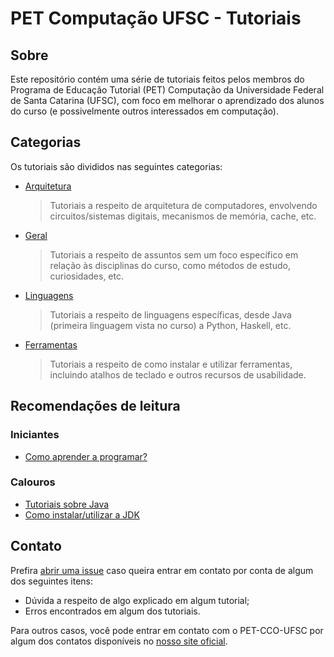 PET Computação UFSC - Tutoriais
===============================

Sobre
-----

Este repositório contém uma série de tutoriais feitos pelos membros do Programa
de Educação Tutorial (PET) Computação da Universidade Federal de Santa Catarina
(UFSC), com foco em melhorar o aprendizado dos alunos do curso (e possivelmente
outros interessados em computação).

Categorias
----------

Os tutoriais são divididos nas seguintes categorias:

- [Arquitetura](/arch/)
  > Tutoriais a respeito de arquitetura de computadores, envolvendo
  > circuitos/sistemas digitais, mecanismos de memória, cache, etc.

- [Geral](/general/)
  > Tutoriais a respeito de assuntos sem um foco específico em relação
  > às disciplinas do curso, como métodos de estudo, curiosidades, etc.

- [Linguagens](/langs/)
  > Tutoriais a respeito de linguagens específicas, desde Java (primeira
  > linguagem vista no curso) a Python, Haskell, etc.

- [Ferramentas](/tools/)
  > Tutoriais a respeito de como instalar e utilizar ferramentas, incluindo
  > atalhos de teclado e outros recursos de usabilidade.

Recomendações de leitura
------------------------

### Iniciantes

- [Como aprender a programar?](/general/how-to-study.md)

### Calouros

- [Tutoriais sobre Java](/langs/java/)
- [Como instalar/utilizar a JDK](/tools/jdk.md)

Contato
-------

Prefira [abrir uma issue](https://github.com/pet-comp-ufsc/tutorials/issues)
caso queira entrar em contato por conta de algum dos seguintes itens:

- Dúvida a respeito de algo explicado em algum tutorial;
- Erros encontrados em algum dos tutoriais.

Para outros casos, você pode entrar em contato com o PET-CCO-UFSC por algum dos
contatos disponíveis no [nosso site
oficial](http://petcomputacao.paginas.ufsc.br/).
